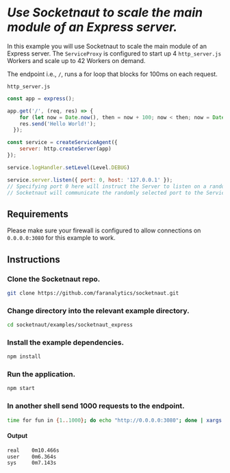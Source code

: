# *Use Socketnaut to scale the main module of an Express server.*

In this example you will use Socketnaut to scale the main module of an Express server.  The `ServiceProxy` is configured to start up 4 `http_server.js` Workers and scale up to 42 Workers on demand.

The endpoint i.e., `/`, runs a for loop that blocks for 100ms on each request.

`http_server.js`
```js
const app = express();

app.get('/', (req, res) => {
    for (let now = Date.now(), then = now + 100; now < then; now = Date.now()); // Block for 100 milliseconds.
    res.send('Hello World!');
  });

const service = createServiceAgent({
    server: http.createServer(app)
});

service.logHandler.setLevel(Level.DEBUG)

service.server.listen({ port: 0, host: '127.0.0.1' });
// Specifying port 0 here will instruct the Server to listen on a random port.  
// Socketnaut will communicate the randomly selected port to the ServiceProxy.
```
## Requirements
Please make sure your firewall is configured to allow connections on `0.0.0.0:3080` for this example to work.

## Instructions

### Clone the Socketnaut repo.
```bash
git clone https://github.com/faranalytics/socketnaut.git
```
### Change directory into the relevant example directory.
```bash
cd socketnaut/examples/socketnaut_express
```
### Install the example dependencies.
```bash
npm install
```
### Run the application.
```bash
npm start
```
### In another shell send 1000 requests to the endpoint.
```bash
time for fun in {1..1000}; do echo "http://0.0.0.0:3080"; done | xargs -n1 -P1000 curl
```
#### Output
```bash
real    0m10.466s
user    0m6.364s
sys     0m7.143s
```
